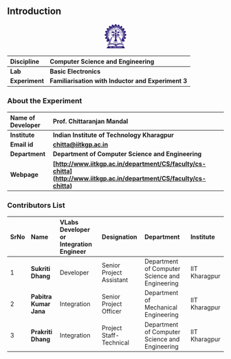 
## Introduction

<div align="center">
<img src="experiment/images/iitkgp.png" width="10%">
</div>

<b>Discipline | <b> Computer Science and  Engineering 
:--|:--|
<b> Lab | <b> **Basic Electronics**
<b> Experiment|     <b> **Familiarisation with Inductor and Experiment 3**


### About the Experiment 

<!--Fill a brief description of this experiment here-->

<b>Name of Developer | <b> **Prof. Chittaranjan Mandal**
:--|:--|
<b> Institute | <b>  **Indian Institute of Technology Kharagpur**
<b> Email id|     <b>  **chitta@iitkgp.ac.in**
<b> Department |  **Department of Computer Science and Engineering**
<b>Webpage| <b> [http://www.iitkgp.ac.in/department/CS/faculty/cs-chitta](http://www.iitkgp.ac.in/department/CS/faculty/cs-chitta)


### Contributors List

SrNo | Name | VLabs Developer or Integration Engineer | Designation | Department| Institute
:--|:--|:--|:--|:--|:--|
1 | **Sukriti Dhang** | Developer | Senior Project Assistant | Department of Computer Science and Engineering | IIT Kharagpur | 
2 | **Pabitra Kumar Jana** | Integration | Senior Project Officer | Department of Mechanical Engineering | IIT Kharagpur | 
3 | **Prakriti Dhang** | Integration | Project Staff- Technical | Department of Computer Science and Engineering | IIT Kharagpur | 

